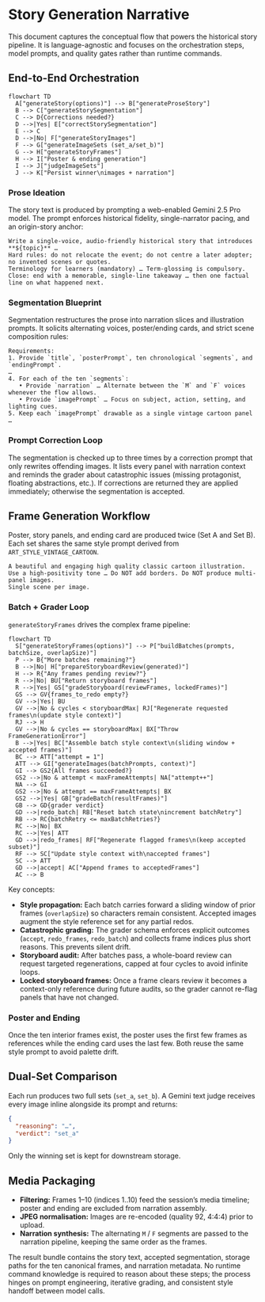 # Story Generation Narrative

This document captures the conceptual flow that powers the historical story pipeline. It is language-agnostic and focuses on the orchestration steps, model prompts, and quality gates rather than runtime commands.

## End-to-End Orchestration

```mermaid
flowchart TD
  A["generateStory(options)"] --> B["generateProseStory"]
  B --> C["generateStorySegmentation"]
  C --> D{Corrections needed?}
  D -->|Yes| E["correctStorySegmentation"]
  E --> C
  D -->|No| F["generateStoryImages"]
  F --> G["generateImageSets (set_a/set_b)"]
  G --> H["generateStoryFrames"]
  H --> I["Poster & ending generation"]
  I --> J["judgeImageSets"]
  J --> K["Persist winner\nimages + narration"]
```

### Prose Ideation

The story text is produced by prompting a web-enabled Gemini 2.5 Pro model. The prompt enforces historical fidelity, single-narrator pacing, and an origin-story anchor:

```text
Write a single-voice, audio-friendly historical story that introduces **${topic}** …
Hard rules: do not relocate the event; do not centre a later adopter; no invented scenes or quotes.
Terminology for learners (mandatory) … Term-glossing is compulsory.
Close: end with a memorable, single-line takeaway … then one factual line on what happened next.
```

### Segmentation Blueprint

Segmentation restructures the prose into narration slices and illustration prompts. It solicits alternating voices, poster/ending cards, and strict scene composition rules:

```text
Requirements:
1. Provide `title`, `posterPrompt`, ten chronological `segments`, and `endingPrompt`.
…
4. For each of the ten `segments`:
   • Provide `narration` … Alternate between the `M` and `F` voices whenever the flow allows.
   • Provide `imagePrompt` … Focus on subject, action, setting, and lighting cues.
5. Keep each `imagePrompt` drawable as a single vintage cartoon panel …
```

### Prompt Correction Loop

The segmentation is checked up to three times by a correction prompt that only rewrites offending images. It lists every panel with narration context and reminds the grader about catastrophic issues (missing protagonist, floating abstractions, etc.). If corrections are returned they are applied immediately; otherwise the segmentation is accepted.

## Frame Generation Workflow

Poster, story panels, and ending card are produced twice (Set A and Set B). Each set shares the same style prompt derived from `ART_STYLE_VINTAGE_CARTOON`.

```text
A beautiful and engaging high quality classic cartoon illustration.
Use a high-positivity tone … Do NOT add borders. Do NOT produce multi-panel images.
Single scene per image.
```

### Batch + Grader Loop

`generateStoryFrames` drives the complex frame pipeline:

```mermaid
flowchart TD
  S["generateStoryFrames(options)"] --> P["buildBatches(prompts, batchSize, overlapSize)"]
  P --> B{"More batches remaining?"}
  B -->|No| H["prepareStoryboardReview(generated)"]
  H --> R{"Any frames pending review?"}
  R -->|No| BU["Return storyboard frames"]
  R -->|Yes| GS["gradeStoryboard(reviewFrames, lockedFrames)"]
  GS --> GV{frames_to_redo empty?}
  GV -->|Yes| BU
  GV -->|No & cycles < storyboardMax| RJ["Regenerate requested frames\n(update style context)"]
  RJ --> H
  GV -->|No & cycles == storyboardMax| BX["Throw FrameGenerationError"]
  B -->|Yes| BC["Assemble batch style context\n(sliding window + accepted frames)"]
  BC --> ATT["attempt = 1"]
  ATT --> GI["generateImages(batchPrompts, context)"]
  GI --> GS2{All frames succeeded?}
  GS2 -->|No & attempt < maxFrameAttempts| NA["attempt++"]
  NA --> GI
  GS2 -->|No & attempt == maxFrameAttempts| BX
  GS2 -->|Yes| GB["gradeBatch(resultFrames)"]
  GB --> GD{grader verdict}
  GD -->|redo_batch| RB["Reset batch state\nincrement batchRetry"]
  RB --> RC{batchRetry <= maxBatchRetries?}
  RC -->|No| BX
  RC -->|Yes| ATT
  GD -->|redo_frames| RF["Regenerate flagged frames\n(keep accepted subset)"]
  RF --> SC["Update style context with\naccepted frames"]
  SC --> ATT
  GD -->|accept| AC["Append frames to acceptedFrames"]
  AC --> B
```

Key concepts:

- **Style propagation:** Each batch carries forward a sliding window of prior frames (`overlapSize`) so characters remain consistent. Accepted images augment the style reference set for any partial redos.
- **Catastrophic grading:** The grader schema enforces explicit outcomes (`accept`, `redo_frames`, `redo_batch`) and collects frame indices plus short reasons. This prevents silent drift.
- **Storyboard audit:** After batches pass, a whole-board review can request targeted regenerations, capped at four cycles to avoid infinite loops.
- **Locked storyboard frames:** Once a frame clears review it becomes a context-only reference during future audits, so the grader cannot re-flag panels that have not changed.

### Poster and Ending

Once the ten interior frames exist, the poster uses the first few frames as references while the ending card uses the last few. Both reuse the same style prompt to avoid palette drift.

## Dual-Set Comparison

Each run produces two full sets (`set_a`, `set_b`). A Gemini text judge receives every image inline alongside its prompt and returns:

```json
{
  "reasoning": "…",
  "verdict": "set_a"
}
```

Only the winning set is kept for downstream storage.

## Media Packaging

- **Filtering:** Frames 1–10 (indices 1..10) feed the session’s media timeline; poster and ending are excluded from narration assembly.
- **JPEG normalisation:** Images are re-encoded (quality 92, 4:4:4) prior to upload.
- **Narration synthesis:** The alternating `M` / `F` segments are passed to the narration pipeline, keeping the same order as the frames.

The result bundle contains the story text, accepted segmentation, storage paths for the ten canonical frames, and narration metadata. No runtime command knowledge is required to reason about these steps; the process hinges on prompt engineering, iterative grading, and consistent style handoff between model calls.
